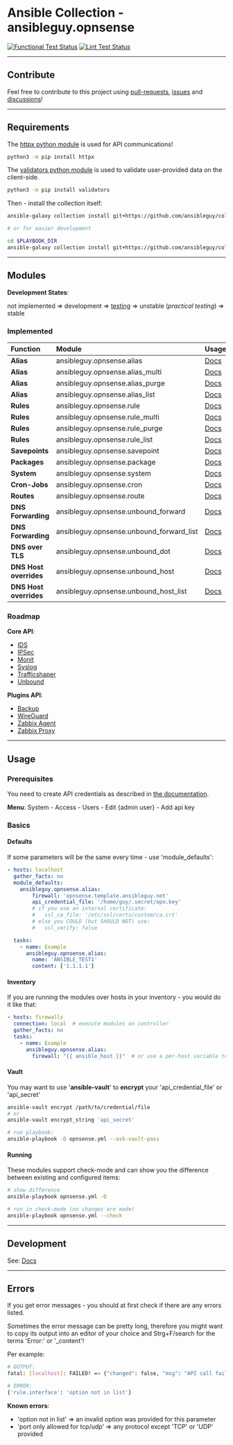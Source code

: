 # Ansible Collection - ansibleguy.opnsense

[![Functional Test Status](https://badges.ansibleguy.net/opnsense.collection.test.svg)](https://github.com/ansibleguy/collection_opnsense/blob/stable/scripts/test.sh)
[![Lint Test Status](https://badges.ansibleguy.net/opnsense.collection.lint.svg)](https://github.com/ansibleguy/collection_opnsense/blob/stable/scripts/lint.sh)

---

## Contribute

Feel free to contribute to this project using [pull-requests](https://github.com/ansibleguy/collection_opnsense/pulls), [issues](https://github.com/ansibleguy/collection_opnsense/issues) and [discussions](https://github.com/ansibleguy/collection_opnsense/discussions)!

---

## Requirements

The [httpx python module](https://www.python-httpx.org/) is used for API communications!

```bash
python3 -m pip install httpx
```

The [validators python module](https://validators.readthedocs.io/) is used to validate user-provided data on the client-side.

```bash
python3 -m pip install validators
```

Then - install the collection itself:

```bash
ansible-galaxy collection install git+https://github.com/ansibleguy/collection_opnsense.git

# or for easier development

cd $PLAYBOOK_DIR
ansible-galaxy collection install git+https://github.com/ansibleguy/collection_opnsense.git -p ./collections
```

---

## Modules

**Development States**:

not implemented => development => [testing](https://github.com/ansibleguy/collection_opnsense/blob/stable/tests) => unstable (_practical testing_) => stable

### Implemented


| Function               | Module                                    | Usage                                                                                                | State    |
|:-----------------------|:------------------------------------------|:-----------------------------------------------------------------------------------------------------|:---------|
| **Alias**              | ansibleguy.opnsense.alias                 | [Docs](https://github.com/ansibleguy/collection_opnsense/blob/stable/docs/use_alias.md)              | unstable | 
| **Alias**              | ansibleguy.opnsense.alias_multi           | [Docs](https://github.com/ansibleguy/collection_opnsense/blob/stable/docs/use_alias_multi.md)        | unstable |
| **Alias**              | ansibleguy.opnsense.alias_purge           | [Docs](https://github.com/ansibleguy/collection_opnsense/blob/stable/docs/use_alias_multi.md)        | unstable |
| **Alias**              | ansibleguy.opnsense.alias_list            | [Docs](https://github.com/ansibleguy/collection_opnsense/blob/stable/docs/use_alias_multi.md)        | unstable |
| **Rules**              | ansibleguy.opnsense.rule                  | [Docs](https://github.com/ansibleguy/collection_opnsense/blob/stable/docs/use_rule.md)               | unstable |
| **Rules**              | ansibleguy.opnsense.rule_multi            | [Docs](https://github.com/ansibleguy/collection_opnsense/blob/stable/docs/use_rule_multi.md)         | unstable |
| **Rules**              | ansibleguy.opnsense.rule_purge            | [Docs](https://github.com/ansibleguy/collection_opnsense/blob/stable/docs/use_rule_multi.md)         | unstable |
| **Rules**              | ansibleguy.opnsense.rule_list             | [Docs](https://github.com/ansibleguy/collection_opnsense/blob/stable/docs/use_rule_multi.md)         | unstable |
| **Savepoints**         | ansibleguy.opnsense.savepoint             | [Docs](https://github.com/ansibleguy/collection_opnsense/blob/stable/docs/use_savepoint.md)          | unstable |
| **Packages**           | ansibleguy.opnsense.package               | [Docs](https://github.com/ansibleguy/collection_opnsense/blob/stable/docs/use_package.md)            | unstable |
| **System**             | ansibleguy.opnsense.system                | [Docs](https://github.com/ansibleguy/collection_opnsense/blob/stable/docs/use_system.md)             | unstable |
| **Cron-Jobs**          | ansibleguy.opnsense.cron                  | [Docs](https://github.com/ansibleguy/collection_opnsense/blob/stable/docs/use_cron.md)               | unstable |
| **Routes**             | ansibleguy.opnsense.route                 | [Docs](https://github.com/ansibleguy/collection_opnsense/blob/stable/docs/use_route.md)              | unstable |
| **DNS Forwarding**     | ansibleguy.opnsense.unbound_forward       | [Docs](https://github.com/ansibleguy/collection_opnsense/blob/stable/docs/use_unbound_forwarding.md) | testing  |
| **DNS Forwarding**     | ansibleguy.opnsense.unbound_forward_list  | [Docs](https://github.com/ansibleguy/collection_opnsense/blob/stable/docs/use_unbound_forwarding.md) | unstable  |
| **DNS over TLS**       | ansibleguy.opnsense.unbound_dot           | [Docs](https://github.com/ansibleguy/collection_opnsense/blob/stable/docs/use_unbound_dot.md)        | unstable |
| **DNS Host overrides** | ansibleguy.opnsense.unbound_host          | [Docs](https://github.com/ansibleguy/collection_opnsense/blob/stable/docs/use_unbound_host.md)       | unstable |
| **DNS Host overrides**       | ansibleguy.opnsense.unbound_host_list | [Docs](https://github.com/ansibleguy/collection_opnsense/blob/stable/docs/use_unbound_host.md)        | unstable |


### Roadmap

**Core API**:

- [IDS](https://docs.opnsense.org/development/api/core/ids.html)
- [IPSec](https://docs.opnsense.org/development/api/core/ipsec.html)
- [Monit](https://docs.opnsense.org/development/api/core/monit.html)
- [Syslog](https://docs.opnsense.org/development/api/core/syslog.html)
- [Trafficshaper](https://docs.opnsense.org/development/api/core/trafficshaper.html)
- [Unbound](https://docs.opnsense.org/development/api/core/unbound.html)

**Plugins API**:

- [Backup](https://docs.opnsense.org/development/api/plugins/backup.html)
- [WireGuard](https://docs.opnsense.org/development/api/plugins/wireguard.html)
- [Zabbix Agent](https://docs.opnsense.org/development/api/plugins/zabbixagent.html)
- [Zabbix Proxy](https://docs.opnsense.org/development/api/plugins/zabbixproxy.html)

---

## Usage

### Prerequisites

You need to create API credentials as described in [the documentation](https://docs.opnsense.org/development/how-tos/api.html#creating-keys).

**Menu**: System - Access - Users - Edit {admin user} - Add api key

### Basics

#### Defaults

If some parameters will be the same every time - use 'module_defaults':

```yaml
- hosts: localhost
  gather_facts: no
  module_defaults:
    ansibleguy.opnsense.alias:
        firewall: 'opnsense.template.ansibleguy.net'
        api_credential_file: '/home/guy/.secret/opn.key'
        # if you use an internal certificate:
        #   ssl_ca_file: '/etc/ssl/certs/custom/ca.crt'
        # else you COULD (but SHOULD NOT) use:
        #   ssl_verify: false

  tasks:
    - name: Example
      ansibleguy.opnsense.alias:
        name: 'ANSIBLE_TEST1'
        content: ['1.1.1.1']
```

#### Inventory

If you are running the modules over hosts in your inventory - you would do it like that:

```yaml
- hosts: firewalls
  connection: local  # execute modules on controller
  gather_facts: no
  tasks:
    - name: Example
      ansibleguy.opnsense.alias:
        firewall: "{{ ansible_host }}"  # or use a per-host variable to store the FQDN..
```

#### Vault

You may want to use '**ansible-vault**' to **encrypt** your 'api_credential_file' or 'api_secret'

```bash
ansible-vault encrypt /path/to/credential/file
# or
ansible-vault encrypt_string 'api_secret'

# run playbook:
ansible-playbook -D opnsense.yml --ask-vault-pass
```

#### Running

These modules support check-mode and can show you the difference between existing and configured items:

```bash
# show difference
ansible-playbook opnsense.yml -D

# run in check-mode (no changes are made)
ansible-playbook opnsense.yml --check
```

---

## Development

See: [Docs](https://github.com/ansibleguy/collection_opnsense/blob/stable/docs/develop.md)

---

## Errors

If you get error messages - you should at first check if there are any errors listed.

Sometimes the error message can be pretty long, therefore you might want to copy its output into an editor of your choice and Strg+F/search for the terms 'Error:' or '_content'!

Per example:

```bash
# OUTPUT:
fatal: [localhost]: FAILED! => {"changed": false, "msg": "API call failed | Error: {'rule.interface': 'option not in list'} | Response: {'status_code': 200, 'headers': Headers({'content-type': 'application/json; charset=UTF-8', 'content-length': '73', 'date': 'Tue, 30 Aug 2022 15:17:57 GMT', 'server': 'OPNsense'}), '_request': <Request('POST', 'https://FIREWALL/api/firewall/filter/addRule')>, 'next_request': None, 'extensions': {'http_version': b'HTTP/1.1', 'reason_phrase': b'OK', 'network_stream': <httpcore.backends.sync.SyncStream object at 0x7f7efa1975b0>}, 'history': [], 'is_closed': True, 'is_stream_consumed': True, 'default_encoding': 'utf-8', 'stream': <httpx._client.BoundSyncStream object at 0x7f7efa1b28e0>, '_num_bytes_downloaded': 73, '_decoder': <httpx._decoders.IdentityDecoder object at 0x7f7efa139190>, '_elapsed': datetime.timedelta(microseconds=189718), '_content': b'{\"result\":\"failed\",\"validations\":{\"rule.interface\":\"option not in list\"}}', '_encoding': 'UTF-8', '_text': '{\"result\":\"failed\",\"validations\":{\"rule.interface\":\"option not in list\"}}'}"}

# ERROR:
{'rule.interface': 'option not in list'}
```

**Known errors**:

- 'option not in list' => an invalid option was provided for this parameter
- 'port only allowed for tcp/udp' => any protocol except 'TCP' or 'UDP' provided
